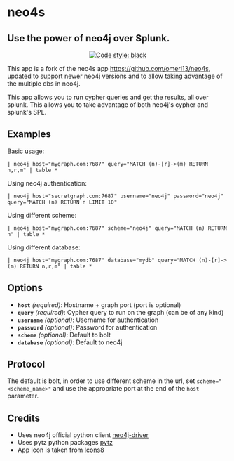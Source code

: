 # neo4s
## Use the power of neo4j over Splunk.
<p align="center">
<a href="https://github.com/MoshiAL/neo4j-splunk"><img alt="Code style: black" src="https://img.shields.io/badge/code%20style-black-000000.svg"></a>
</p>


This app is a fork of the neo4s app https://github.com/omerl13/neo4s, updated to support newer neo4j versions and to allow taking advantage of the multiple dbs in neo4j.

This app allows you to run cypher queries and get the results, all over splunk. This allows you to take advantage of both neo4j's cypher and splunk's SPL.

## Examples

Basic usage:
```
| neo4j host="mygraph.com:7687" query="MATCH (n)-[r]->(m) RETURN n,r,m" | table *
```

Using neo4j authentication:
```
| neo4j host="secretgraph.com:7687" username="neo4j" password="neo4j" query="MATCH (n) RETURN n LIMIT 10"
```

Using different scheme:
```
| neo4j host="mygraph.com:7687" scheme="neo4j" query="MATCH (n) RETURN n" | table *
```

Using different database:
```
| neo4j host="mygraph.com:7687" database="mydb" query="MATCH (n)-[r]->(m) RETURN n,r,m" | table *
```

## Options
- <b>`host`</b> <i>(required)</i>: Hostname + graph port (port is optional)
- <b>`query`</b> <i>(required)</i>: Cypher query to run on the graph (can be of any kind)
- <b>`username`</b> <i>(optional)</i>: Username for authentication
- <b>`password`</b> <i>(optional)</i>: Password for authentication
- <b>`scheme`</b> <i>(optional)</i>: Default to bolt
- <b>`database`</b> <i>(optional)</i>: Default to neo4j

## Protocol
The default is bolt, in order to use different scheme in the url, set `scheme="<scheme_name>"` and use the appropriate port at the end of the `host` parameter.

## Credits
- Uses neo4j official python client [neo4j-driver](https://neo4j.com/docs/api/python-driver/current/)
- Uses pytz python packages [pytz](https://pythonhosted.org/pytz/)
- App icon is taken from [Icons8](https://icons8.com/)